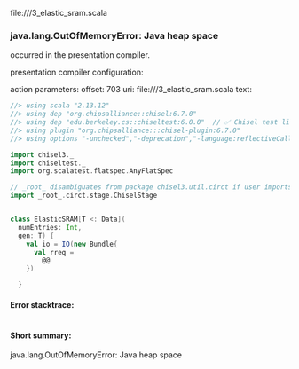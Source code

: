 file://<WORKSPACE>/3_elastic_sram.scala
### java.lang.OutOfMemoryError: Java heap space

occurred in the presentation compiler.

presentation compiler configuration:


action parameters:
offset: 703
uri: file://<WORKSPACE>/3_elastic_sram.scala
text:
```scala
//> using scala "2.13.12"
//> using dep "org.chipsalliance::chisel:6.7.0"
//> using dep "edu.berkeley.cs::chiseltest:6.0.0"  // ✅ Chisel test lib
//> using plugin "org.chipsalliance:::chisel-plugin:6.7.0"
//> using options "-unchecked","-deprecation","-language:reflectiveCalls","-feature","-Xcheckinit","-Xfatal-warnings","-Ywarn-dead-code","-Ywarn-unused","-Ymacro-annotations"

import chisel3._
import chiseltest._
import org.scalatest.flatspec.AnyFlatSpec

// _root_ disambiguates from package chisel3.util.circt if user imports chisel3.util._
import _root_.circt.stage.ChiselStage


class ElasticSRAM[T <: Data](
  numEntries: Int,
  gen: T) {
    val io = IO(new Bundle{
      val rreq = 
        @@
    })

  }

```



#### Error stacktrace:

```

```
#### Short summary: 

java.lang.OutOfMemoryError: Java heap space